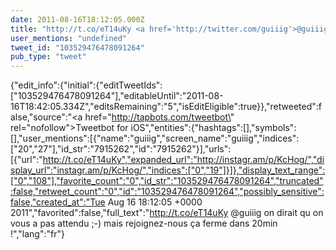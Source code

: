 ```yaml
---
date: 2011-08-16T18:12:05.000Z
title: "http://t.co/eT14uKy <a href='http://twitter.com/guiiig'>@guiiig</a> on dirait qu on vous a pas attendu ;-) mais rejoignez-nous ça ferme dans 20min !″"
user_mentions: "undefined"
tweet_id: "103529476478091264"
pub_type: "tweet"
---
```

{"edit_info":{"initial":{"editTweetIds":["103529476478091264"],"editableUntil":"2011-08-16T18:42:05.334Z","editsRemaining":"5","isEditEligible":true}},"retweeted":false,"source":"<a href=\"http://tapbots.com/tweetbot\" rel=\"nofollow\">Tweetbot for iOS</a>","entities":{"hashtags":[],"symbols":[],"user_mentions":[{"name":"guiiig","screen_name":"guiiig","indices":["20","27"],"id_str":"7915262","id":"7915262"}],"urls":[{"url":"http://t.co/eT14uKy","expanded_url":"http://instagr.am/p/KcHog/","display_url":"instagr.am/p/KcHog/","indices":["0","19"]}]},"display_text_range":["0","108"],"favorite_count":"0","id_str":"103529476478091264","truncated":false,"retweet_count":"0","id":"103529476478091264","possibly_sensitive":false,"created_at":"Tue Aug 16 18:12:05 +0000 2011","favorited":false,"full_text":"http://t.co/eT14uKy @guiiig on dirait qu on vous a pas attendu ;-) mais rejoignez-nous ça ferme dans 20min !","lang":"fr"}
